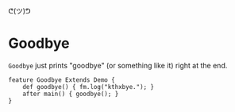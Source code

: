 ᕦ(ツ)ᕤ
# Goodbye

`Goodbye` just prints "goodbye" (or something like it) right at the end.

    feature Goodbye Extends Demo {
        def goodbye() { fm.log("kthxbye."); }
        after main() { goodbye(); }
    }